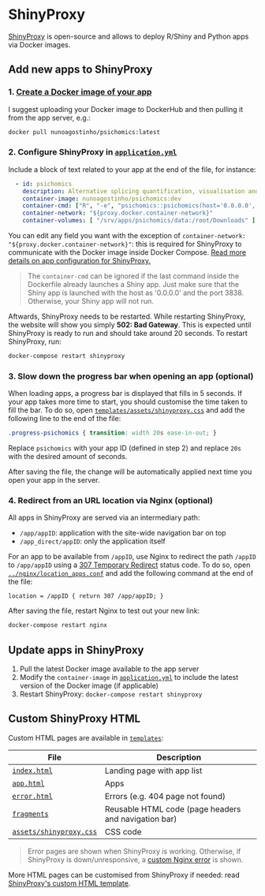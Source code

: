 # ShinyProxy

[ShinyProxy][] is open-source and allows to deploy R/Shiny and Python apps via
Docker images.

[ShinyProxy]: https://shinyproxy.io

## Add new apps to ShinyProxy

### 1. [Create a Docker image of your app][deploying]

I suggest uploading your Docker image to DockerHub and then pulling it from the
app server, e.g.:

```bash
docker pull nunoagostinho/psichomics:latest
```

[deploying]: https://shinyproxy.io/documentation/deploying-apps/

### 2. Configure ShinyProxy in [`application.yml`][application.yml]

Include a block of text related to your app at the end of the file, for
instance:

```yml
  - id: psichomics
    description: Alternative splicing quantification, visualisation and analysis
    container-image: nunoagostinho/psichomics:dev
    container-cmd: ["R", "-e", "psichomics::psichomics(host='0.0.0.0', port=3838)"]
    container-network: "${proxy.docker.container-network}"
    container-volumes: [ "/srv/apps/psichomics/data:/root/Downloads" ]
```

You can edit any field you want with the exception of
`container-network: "${proxy.docker.container-network}"`: this is required for
ShinyProxy to communicate with the Docker image inside Docker Compose.
[Read more details on app configuration for ShinyProxy.][app-config]

> The `container-cmd` can be ignored if the last command inside the Dockerfile
already launches a Shiny app. Just make sure that the Shiny app is launched with
the host as '0.0.0.0' and the port 3838. Otherwise, your Shiny app will not run.

Aftwards, ShinyProxy needs to be restarted. While restarting ShinyProxy, the
website will show you simply **502: Bad Gateway**. This is expected until
ShinyProxy is ready to run and should take around 20 seconds. To restart
ShinyProxy, run:

```bash
docker-compose restart shinyproxy
```

[application.yml]: application.yml
[app-config]: https://shinyproxy.io/documentation/configuration/#apps

### 3. Slow down the progress bar when opening an app (optional)

When loading apps, a progress bar is displayed that fills in 5 seconds. If your
app takes more time to start, you should customise the time taken to fill the
bar. To do so, open [`templates/assets/shinyproxy.css`][shinyproxy.css] and add
the following line to the end of the file:

```css
.progress-psichomics { transition: width 20s ease-in-out; }
```

Replace `psichomics` with your app ID (defined in step 2) and replace `20s` with
the desired amount of seconds.

After saving the file, the change will be automatically applied next time you
open your app in the server.

[shinyproxy.css]: templates/assets/shinyproxy.css

### 4. Redirect from an URL location via Nginx (optional)

All apps in ShinyProxy are served via an intermediary path:

- `/app/appID`: application with the site-wide navigation bar on top
- `/app_direct/appID`: only the application itself

For an app to be available from `/appID`, use Nginx to redirect the path
`/appID` to `/app/appID` using a [307 Temporary Redirect][307] status code.
To do so, open [`../nginx/location_apps.conf`][location_apps.conf] and add
the following command at the end of the file:

```nginx
location = /appID { return 307 /app/appID; }
```

After saving the file, restart Nginx to test out your new link:

```bash
docker-compose restart nginx
```

[307]: https://developer.mozilla.org/en-US/docs/Web/HTTP/Status/307
[location_apps.conf]: ../nginx/location_apps.conf

## Update apps in ShinyProxy

1. Pull the latest Docker image available to the app server
2. Modify the `container-image` in [`application.yml`][application.yml] to
include the latest version of the Docker image (if applicable)
3. Restart ShinyProxy: `docker-compose restart shinyproxy`

## Custom ShinyProxy HTML

Custom HTML pages are available in [`templates`](templates):

File                                 | Description
-------------------------------------|---------------------------------
[`index.html`](templates/index.html) | Landing page with app list
[`app.html`](templates/app.html)     | Apps
[`error.html`](templates/error.html) | Errors (e.g. 404 page not found)
[`fragments`](templates/fragments)   | Reusable HTML code (page headers and navigation bar)
[`assets/shinyproxy.css`](assets/shinyproxy.css) | CSS code

> Error pages are shown when ShinyProxy is working. Otherwise, if ShinyProxy is
down/unresponsive, a [custom Nginx error][nginx-error] is shown.

[nginx-error]: ../nginx#custom-html-pages-eg-502-error-page

More HTML pages can be customised from ShinyProxy if needed: read
[ShinyProxy's custom HTML template][custom-HTML].

[custom-HTML]: https://github.com/openanalytics/shinyproxy-config-examples/tree/master/04-custom-html-template
